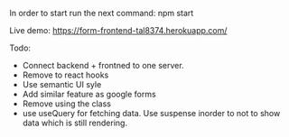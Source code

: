 In order to start run the next command:
npm start

Live demo:
https://form-frontend-tal8374.herokuapp.com/

Todo:
* Connect backend + frontned to one server.
* Remove to react hooks
* Use semantic UI syle
* Add similar feature as google forms
* Remove using the class
* use useQuery for fetching data. Use suspense inorder to not to show data which is still rendering.
